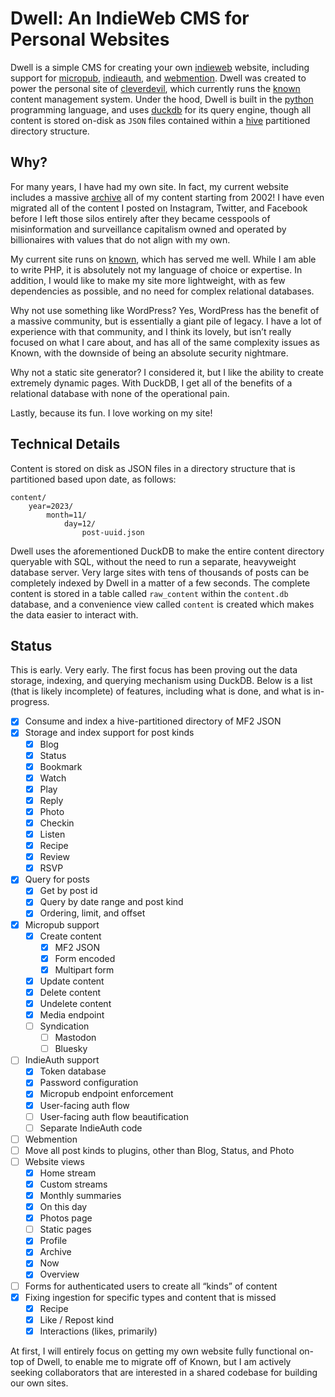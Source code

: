 # Dwell: An IndieWeb CMS for Personal Websites

Dwell is a simple CMS for creating your own
[indieweb](https://indieweb.org "IndieWeb") website, including support
for [micropub](https://www.w3.org/TR/micropub/ "Micropub"),
[indieauth](https://indieweb.org/IndieAuth "IndieAuth"), and
[webmention](https://www.w3.org/TR/webmention/ "Webmention"). Dwell 
was created to power the personal site of
[cleverdevil](https://cleverdevil.io "Jonathan LaCour"), which currently
runs the [known](https://github.com/idno/known "Known") content
management system. Under the hood, Dwell is built in the
[python](https://python.org "Python") programming language, and uses
[duckdb](https://duckdb.org "DuckDB") for its query engine, though all
content is stored on-disk as `JSON` files contained within a
[hive](https://duckdb.org/docs/data/partitioning/hive_partitioning.html "Hive")
partitioned directory structure.

## Why?

For many years, I have had my own site. In fact, my current website
includes a massive [archive](https://cleverdevil.io/archive "archive")
all of my content starting from 2002! I have even migrated all of the
content I posted on Instagram, Twitter, and Facebook before I left those
silos entirely after they became cesspools of misinformation and
surveillance capitalism owned and operated by billionaires with values
that do not align with my own.

My current site runs on [known](https://github.com/idno/known "Known"),
which has served me well. While I am able to write PHP, it is absolutely not my
language of choice or expertise. In addition, I would like to make my site more
lightweight, with as few dependencies as possible, and no need for complex
relational databases.

Why not use something like WordPress? Yes, WordPress has the benefit of
a massive community, but is essentially a giant pile of legacy. I have a
lot of experience with that community, and I think its lovely, but isn’t
really focused on what I care about, and has all of the same complexity
issues as Known, with the downside of being an absolute security
nightmare.

Why not a static site generator? I considered it, but I like the ability
to create extremely dynamic pages. With DuckDB, I get all of the
benefits of a relational database with none of the operational pain.

Lastly, because its fun. I love working on my site!

## Technical Details

Content is stored on disk as JSON files in a directory structure that is
partitioned based upon date, as follows:

    content/
        year=2023/
            month=11/
                day=12/
                    post-uuid.json

Dwell uses the aforementioned DuckDB to make the entire content
directory queryable with SQL, without the need to run a separate,
heavyweight database server. Very large sites with tens of thousands of
posts can be completely indexed by Dwell in a matter of a few seconds.
The complete content is stored in a table called `raw_content` within
the `content.db` database, and a convenience view called `content` is
created which makes the data easier to interact with.

## Status

This is early. Very early. The first focus has been proving out the data
storage, indexing, and querying mechanism using DuckDB. Below is a list
(that is likely incomplete) of features, including what is done, and
what is in-progress.

- [x] Consume and index a hive-partitioned directory of MF2 JSON
- [x] Storage and index support for post kinds
  - [x] Blog
  - [x] Status
  - [x] Bookmark
  - [x] Watch
  - [x] Play
  - [x] Reply
  - [x] Photo
  - [x] Checkin
  - [x] Listen
  - [x] Recipe
  - [x] Review
  - [x] RSVP
- [x] Query for posts
  - [x] Get by post id
  - [x] Query by date range and post kind
  - [x] Ordering, limit, and offset
- [x] Micropub support
  - [x] Create content
    - [x] MF2 JSON
    - [x] Form encoded
    - [x] Multipart form
  - [x] Update content
  - [x] Delete content
  - [x] Undelete content
  - [x] Media endpoint
  - [ ] Syndication
    - [ ] Mastodon
    - [ ] Bluesky
- [ ] IndieAuth support
    - [x] Token database
    - [x] Password configuration
    - [x] Micropub endpoint enforcement
    - [x] User-facing auth flow
    - [ ] User-facing auth flow beautification
    - [ ] Separate IndieAuth code
- [ ] Webmention
- [ ] Move all post kinds to plugins, other than Blog, Status, and Photo
- [ ] Website views
  - [x] Home stream
  - [x] Custom streams
  - [x] Monthly summaries
  - [x] On this day
  - [x] Photos page
  - [ ] Static pages
  - [x] Profile
  - [x] Archive
  - [x] Now
  - [x] Overview
- [ ] Forms for authenticated users to create all “kinds” of content
- [x] Fixing ingestion for specific types and content that is missed
  - [x] Recipe
  - [x] Like / Repost kind
  - [x] Interactions (likes, primarily)

At first, I will entirely focus on getting my own website fully
functional on-top of Dwell, to enable me to migrate off of Known, but I am 
actively seeking collaborators that are interested in a shared codebase for 
building our own sites.
